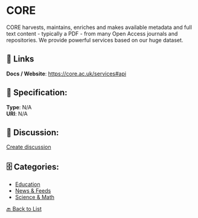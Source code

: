 # CORE


CORE harvests, maintains, enriches and makes available metadata and full text content - typically a PDF - from many Open Access journals and repositories. We provide powerful services based on our huge dataset.

##  🔗 Links
**Docs / Website**: https://core.ac.uk/services#api

## 🧬 Specification:
**Type**: N/A  
**URI**: N/A

## 💬 Discussion:
[Create discussion](https://github.com/apis-list/apis-list/discussions/new)

## 🗄️ Categories:
- [Education](https://github.com/apis-list/apis-list#education)
- [News & Feeds](https://github.com/apis-list/apis-list#news--feeds)
- [Science & Math](https://github.com/apis-list/apis-list#science--math)




[🔙 Back to List](https://github.com/apis-list/apis-list)
